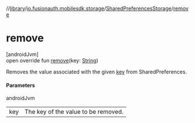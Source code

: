 //[library](../../../index.md)/[io.fusionauth.mobilesdk.storage](../index.md)/[SharedPreferencesStorage](index.md)/[remove](remove.md)

# remove

[androidJvm]\
open override fun [remove](remove.md)(key: [String](https://kotlinlang.org/api/core/kotlin-stdlib/kotlin/-string/index.html))

Removes the value associated with the given [key](remove.md) from SharedPreferences.

#### Parameters

androidJvm

| | |
|---|---|
| key | The key of the value to be removed. |